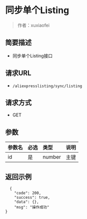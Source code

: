# 同步单个Listing

> 作者：xuxiaofei

## 简要描述

- 同步单个Listing接口

## 请求URL
- ` /aliexpresslisting/sync/listing `
  
## 请求方式
- GET 

## 参数

|参数名|必选|类型|说明|
|:----    |:---|:----- |-----   |
|id |是  |number |主键   |

## 返回示例 

``` 
  {
    "code": 200,
    "success": true,
    "data": {},
    "msg": "操作成功"
}
```